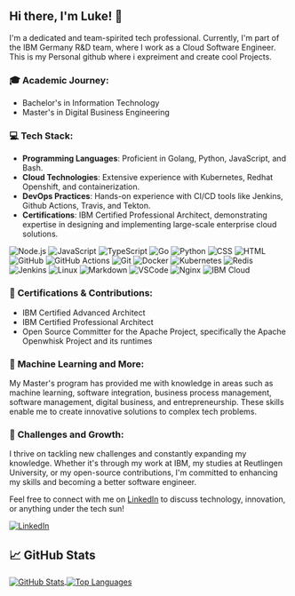 <!-- Your Name -->
## Hi there, I'm Luke! 👋
I'm a dedicated and team-spirited tech professional. Currently, I'm part of the IBM Germany R&D team, where I work as a Cloud Software Engineer. This is my Personal github where i expreiment and create cool Projects.

### 🎓 **Academic Journey**:
- Bachelor's in Information Technology
- Master's in Digital Business Engineering

### 💻 **Tech Stack**:
- **Programming Languages**: Proficient in Golang, Python, JavaScript, and Bash.
- **Cloud Technologies**: Extensive experience with Kubernetes, Redhat Openshift, and containerization.
- **DevOps Practices**: Hands-on experience with CI/CD tools like Jenkins, Github Actions, Travis, and Tekton.
- **Certifications**: IBM Certified Professional Architect, demonstrating expertise in designing and implementing large-scale enterprise cloud solutions.
  
![Node.js](https://img.shields.io/badge/Node.js-339933?style=for-the-badge&logo=node.js&logoColor=white)
![JavaScript](https://img.shields.io/badge/JavaScript-F7DF1E?style=for-the-badge&logo=javascript&logoColor=black)
![TypeScript](https://img.shields.io/badge/TypeScript-3178C6?style=for-the-badge&logo=typescript&logoColor=white)
![Go](https://img.shields.io/badge/Go-00ADD8?style=for-the-badge&logo=go&logoColor=white)
![Python](https://img.shields.io/badge/Python-3776AB?style=for-the-badge&logo=python&logoColor=white)
![CSS](https://img.shields.io/badge/CSS-1572B6?style=for-the-badge&logo=css3&logoColor=white)
![HTML](https://img.shields.io/badge/HTML-E34F26?style=for-the-badge&logo=html5&logoColor=white)
![GitHub](https://img.shields.io/badge/GitHub-181717?style=for-the-badge&logo=github&logoColor=white)
![GitHub Actions](https://img.shields.io/badge/GitHub%20Actions-2088FF?style=for-the-badge&logo=github-actions&logoColor=white)
![Git](https://img.shields.io/badge/Git-F05032?style=for-the-badge&logo=git&logoColor=white)
![Docker](https://img.shields.io/badge/Docker-2496ED?style=for-the-badge&logo=docker&logoColor=white)
![Kubernetes](https://img.shields.io/badge/Kubernetes-326CE5?style=for-the-badge&logo=kubernetes&logoColor=white)
![Redis](https://img.shields.io/badge/Redis-DC382D?style=for-the-badge&logo=redis&logoColor=white)
![Jenkins](https://img.shields.io/badge/Jenkins-D24939?style=for-the-badge&logo=jenkins&logoColor=white)
![Linux](https://img.shields.io/badge/Linux-FCC624?style=for-the-badge&logo=linux&logoColor=black)
![Markdown](https://img.shields.io/badge/Markdown-000000?style=for-the-badge&logo=markdown&logoColor=white)
![VSCode](https://img.shields.io/badge/VSCode-007ACC?style=for-the-badge&logo=visual-studio-code&logoColor=white)
![Nginx](https://img.shields.io/badge/Nginx-269539?style=for-the-badge&logo=nginx&logoColor=white)
![IBM Cloud](https://img.shields.io/badge/IBM%20Cloud-054ADA?style=for-the-badge&logo=ibm&logoColor=white)

### 🌟 **Certifications & Contributions**:
- IBM Certified Advanced Architect
- IBM Certified Professional Architect
- Open Source Committer for the Apache Project, specifically the Apache Openwhisk Project and its runtimes

### 🤖 **Machine Learning and More**:
My Master's program has provided me with knowledge in areas such as machine learning, software integration, business process management, software management, digital business, and entrepreneurship. These skills enable me to create innovative solutions to complex tech problems.

### 🚀 **Challenges and Growth**:
I thrive on tackling new challenges and constantly expanding my knowledge. Whether it's through my work at IBM, my studies at Reutlingen University, or my open-source contributions, I'm committed to enhancing my skills and becoming a better software engineer.

Feel free to connect with me on [LinkedIn](https://www.linkedin.com/in/luke-roy-758a29196/) to discuss technology, innovation, or anything under the tech sun!

[![LinkedIn](https://img.shields.io/badge/LinkedIn-%230077B5.svg?logo=linkedin&logoColor=white)](https://linkedin.com/in/luke-roy-758a29196/)


<!-- GitHub Stats -->
## 📈 GitHub Stats

<a href="https://github.com/skywalkeretw">
  <img align="center" src="https://github-readme-stats.vercel.app/api?username=skywalkeretw&show_icons=true&count_private=true&theme=radical" alt="GitHub Stats" />
</a>

<!-- GitHub Top Languages -->
<a href="https://github.com/skywalkeretw">
  <img align="center" src="https://github-readme-stats.vercel.app/api/top-langs/?username=skywalkeretw&layout=compact&theme=radical" alt="Top Languages" />
</a>
